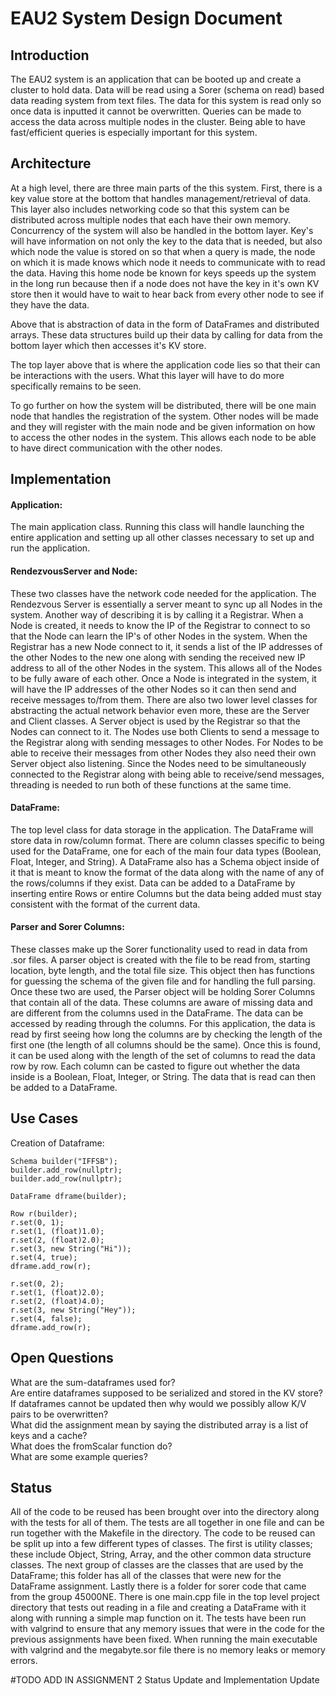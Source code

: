 # EAU2 System Design Document 

## Introduction
The EAU2 system is an application that can be booted up and create a cluster to hold data. 
Data will be read using a Sorer (schema on read) based data reading system from text files. The data
for this system is read only so once data is inputted it cannot be overwritten. Queries can be made to access
the data across multiple nodes in the cluster. Being able to have fast/efficient queries is especially important
for this system. 


## Architecture 
At a high level, there are three main parts of the this system. First, there is a 
key value store at the bottom that handles management/retrieval of data. This layer also includes
networking code so that this system can be distributed across multiple nodes that each have their own memory.
Concurrency of the system will also be handled in the bottom layer. Key's will have information on not only
the key to the data that is needed, but also which node the value is stored on so that when a query is made, 
the node on which it is made knows which node it needs to communicate with to read the data. Having this home
node be known for keys speeds up the system in the long run because then if a node does not have the key in it's
own KV store then it would have to wait to hear back from every other node to see if they have the data. 

Above that is abstraction of data in the form of DataFrames and distributed arrays. 
These data structures build up their data by calling for data from the bottom layer which then accesses it's KV store. 

The top layer above that is where the application code lies so that their can be interactions with the users. What this
layer will have to do more specifically remains to be seen. 

To go further on how the system will be distributed, there will be one main node that handles the 
registration of the system. Other nodes will be made and they will register with the main node and be given 
information on how to access the other nodes in the system. This allows each node to be able to have direct 
communication with the other nodes. 

## Implementation 

#### Application:  
The main application class. Running this class will handle launching the entire application and setting up all other classes necessary to set up and run the application.  
  
#### RendezvousServer and Node:  
These two classes have the network code needed for the application. The Rendezvous Server is essentially a server meant
to sync up all Nodes in the system. Another way of describing it is by calling it a Registrar. 
When a Node is created, it needs to know the IP of the Registrar to connect to
so that the Node can learn the IP's of other Nodes in the system. When the Registrar has a new Node connect to it, 
it sends a list of the IP addresses of the other Nodes to the new one along with sending the received new IP address 
to all of the other Nodes in the system. This allows all of the Nodes to be fully aware of each other. Once a Node is
integrated in the system, it will have the IP addresses of the other Nodes so it can then send and receive messages
to/from them. 
There are also two lower level classes for abstracting the actual network behavior even more, these are the Server 
and Client classes. A Server object is used by the Registrar so that the Nodes can connect to it. The Nodes use both
Clients to send a message to the Registrar along with sending messages to other Nodes. For Nodes to be able to 
receive their messages from other Nodes they also need their own Server object also listening. Since the Nodes 
need to be simultaneously connected to the Registrar along with being able to receive/send messages, threading is 
needed to run both of these functions at the same time. 
  
#### DataFrame:  
The top level class for data storage in the application. The DataFrame will store data in row/column format. 
There are column classes specific to being used for the DataFrame, one for each of the main four data types (Boolean,
Float, Integer, and String). A DataFrame also has a Schema object inside of it that is meant to know the format
of the data along with the name of any of the rows/columns if they exist. Data can be added to a DataFrame by
inserting entire Rows or entire Columns but the data being added must stay consistent with the format of the
current data. 
  
#### Parser and Sorer Columns:  
These classes make up the Sorer functionality used to read in data from .sor files. A parser object
is created with the file to be read from, starting location, byte length, and the total file size. This object
then has functions for guessing the schema of the given file and for handling the full parsing. Once these two 
are used, the Parser object will be holding Sorer Columns that contain all of the data. These columns are aware of
missing data and are different from the columns used in the DataFrame. The data can be accessed by reading through
the columns. For this application, the data is read by first seeing how long the columns are by checking the length
of the first one (the length of all columns should be the same). Once this is found, it can be used along with the 
length of the set of columns to read the data row by row. Each column can be casted to figure out whether the data
inside is a Boolean, Float, Integer, or String. The data that is read can then be added to a DataFrame.  


## Use Cases  
  
Creation of Dataframe:  
```
Schema builder("IFFSB");  
builder.add_row(nullptr);  
builder.add_row(nullptr);  
  
DataFrame dframe(builder);  
  
Row r(builder);  
r.set(0, 1);  
r.set(1, (float)1.0);  
r.set(2, (float)2.0);  
r.set(3, new String("Hi"));  
r.set(4, true);  
dframe.add_row(r);  
  
r.set(0, 2);  
r.set(1, (float)2.0);  
r.set(2, (float)4.0);  
r.set(3, new String("Hey"));  
r.set(4, false);  
dframe.add_row(r);  

```

## Open Questions
What are the sum-dataframes used for?  
Are entire dataframes supposed to be serialized and stored in the KV store?  
If dataframes cannot be updated then why would we possibly allow K/V pairs to be overwritten?  
What did the assignment mean by saying the distributed array is a list of keys and a cache?  
What does the fromScalar function do?  
What are some example queries?  


## Status
All of the code to be reused has been brought over into the directory along with the tests for all of them.
The tests are all together in one file and can be run together with the Makefile in the directory. The code
to be reused can be split up into a few different types of classes. The first is utility classes; these include
Object, String, Array, and the other common data structure classes. The next group of classes are the classes
that are used by the DataFrame; this folder has all of the classes that were new for the DataFrame assignment.
Lastly there is a folder for sorer code that came from the group 45000NE. There is one main.cpp file in the top 
level project directory that tests out reading in a file and creating a DataFrame with it along with running
a simple map function on it. The tests have been run with valgrind to ensure that any memory issues that
were in the code for the previous assignments have been fixed. When running the main executable with valgrind
and the megabyte.sor file there is no memory leaks or memory errors. 

#TODO ADD IN ASSIGNMENT 2 Status Update and Implementation Update
